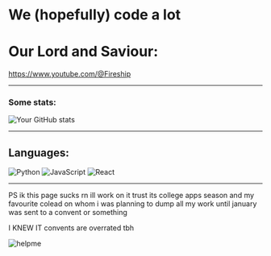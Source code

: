 
# We (hopefully) code a lot

# Our Lord and Saviour:

https://www.youtube.com/@Fireship

***

### Some stats:


![Your GitHub stats](https://github-readme-stats.vercel.app/api?username=ACSOHS&show_icons=true&theme=radical)

***

## Languages:

![Python](https://img.shields.io/badge/Python-3776AB?logo=python&logoColor=white)
![JavaScript](https://img.shields.io/badge/JavaScript-F7DF1E?logo=javascript&logoColor=black)
![React](https://img.shields.io/badge/React-61DAFB?logo=react&logoColor=black)

***

PS ik this page sucks rn ill work on it trust its college apps season and my favourite colead on whom i was planning to dump all my work until january was sent to a convent or something 

I KNEW IT
convents are overrated tbh

![helpme](he-is-speaking-guy-explaining-with-a-whiteboard.gif) 




